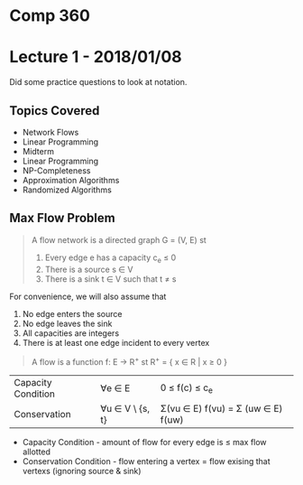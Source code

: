 # Comp 360

# Lecture 1 - 2018/01/08

Did some practice questions to look at notation.

## Topics Covered

* Network Flows
* Linear Programming
* Midterm
* Linear  Programming
* NP-Completeness
* Approximation Algorithms
* Randomized Algorithms

## Max Flow Problem

> A flow network is a directed graph G = (V, E) st
> 1. Every edge e has a capacity c<sub>e</sub> &le; 0
> 1. There is a source s &isin; V
> 1. There is a sink t &isin; V such that t &ne; s

For convenience, we will also assume that

1. No edge enters the source
1. No edge leaves the sink
1. All capacities are integers
1. There is at least one edge incident to every vertex

> A flow is a function f: E &rightarrow; R<sup>+</sup> st
> R<sup>+</sup> = { x &isin; R | x &ge; 0 }

| | | |
|---|---|---|
| Capacity Condition | &forall;e &isin; E| 0 &le; f(c) &le; c<sub>e</sub> |
| Conservation | &forall;u &isin; V \ {s, t} | &Sigma;(vu &isin; E) f(vu) = &Sigma; (uw &isin; E) f(uw)


* Capacity Condition - amount of flow for every edge is &le; max flow allotted
* Conservation Condition - flow entering a vertex = flow exising that vertexs (ignoring source & sink)